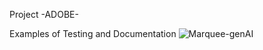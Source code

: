 Project -ADOBE-

Examples of Testing and Documentation
![Marquee-genAI](https://github.com/katyabeliv/Project-ADOBE-/assets/133353290/b66b2879-eae9-46b5-8d01-b593faf1e267)
